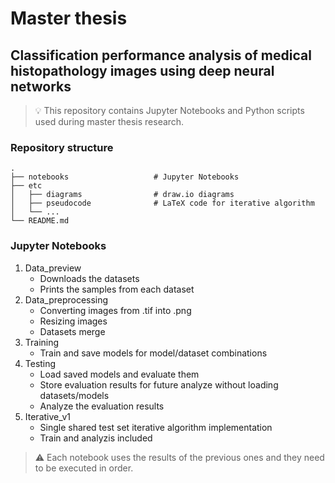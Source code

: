 # Master thesis

## Classification performance analysis of medical histopathology images using deep neural networks

>💡 This repository contains Jupyter Notebooks and Python scripts used during master thesis research.


### Repository structure

    .
    ├── notebooks                   # Jupyter Notebooks
    ├── etc
    │   ├── diagrams                # draw.io diagrams 
    │   ├── pseudocode              # LaTeX code for iterative algorithm
    │   └── ...
    └── README.md


### Jupyter Notebooks

1. Data_preview
   - Downloads the datasets
   - Prints the samples from each dataset
2. Data_preprocessing
   - Converting images from .tif into .png
   - Resizing images
   - Datasets merge
3. Training
   - Train and save models for model/dataset combinations
4. Testing
   - Load saved models and evaluate them
   - Store evaluation results for future analyze without loading datasets/models
   - Analyze the evaluation results
5. Iterative_v1
   - Single shared test set iterative algorithm implementation
   - Train and analyzis included

>⚠️ Each notebook uses the results of the previous ones and they need to be executed in order.

